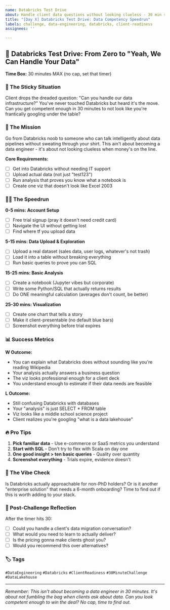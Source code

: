 ```yaml
---
name: Databricks Test Drive
about: Handle client data questions without looking clueless - 30 min speedrun
title: "[Day X] Databricks Test Drive: Data Competency Speedrun"
labels: challenge, data-engineering, databricks, client-readiness
assignees: ''

---
```


## 🧱 Databricks Test Drive: From Zero to "Yeah, We Can Handle Your Data"

**Time Box:** 30 minutes MAX (no cap, set that timer)

### 😬 The Sticky Situation

Client drops the dreaded question: "Can you handle our data infrastructure?" You've never touched Databricks but heard it's the move. Can you get competent enough in 30 minutes to not look like you're frantically googling under the table?

### 🎯 The Mission

Go from Databricks noob to someone who can talk intelligently about data pipelines without sweating through your shirt. This ain't about becoming a data engineer - it's about not looking clueless when money's on the line.

**Core Requirements:**
- [ ] Get into Databricks without needing IT support
- [ ] Upload actual data (not just "test123")
- [ ] Run analysis that proves you know what a notebook is
- [ ] Create one viz that doesn't look like Excel 2003

### 🏃‍♂️ The Speedrun

**0-5 mins: Account Setup**
- [ ] Free trial signup (pray it doesn't need credit card)
- [ ] Navigate the UI without getting lost
- [ ] Find where tf you upload data

**5-15 mins: Data Upload & Exploration**
- [ ] Upload a real dataset (sales data, user logs, whatever's not trash)
- [ ] Load it into a table without breaking everything
- [ ] Run basic queries to prove you can SQL

**15-25 mins: Basic Analysis**
- [ ] Create a notebook (Jupyter vibes but corporate)
- [ ] Write some Python/SQL that actually returns results
- [ ] Do ONE meaningful calculation (averages don't count, be better)

**25-30 mins: Visualization**
- [ ] Create one chart that tells a story
- [ ] Make it client-presentable (no default blue bars)
- [ ] Screenshot everything before trial expires

### 📊 Success Metrics

**W Outcome:**
- You can explain what Databricks does without sounding like you're reading Wikipedia
- Your analysis actually answers a business question
- The viz looks professional enough for a client deck
- You understand enough to estimate if their data needs are feasible

**L Outcome:**
- Still confusing Databricks with databases
- Your "analysis" is just SELECT * FROM table
- Viz looks like a middle school science project
- Client realizes you're googling "what is a data lakehouse"

### 🔥 Pro Tips

1. **Pick familiar data** - Use e-commerce or SaaS metrics you understand
2. **Start with SQL** - Don't try to flex with Scala on day one
3. **One good insight > ten basic queries** - Quality over quantity
4. **Screenshot everything** - Trials expire, evidence doesn't

### 💭 The Vibe Check

Is Databricks actually approachable for non-PhD holders? Or is it another "enterprise solution" that needs a 6-month onboarding? Time to find out if this is worth adding to your stack.

### 📝 Post-Challenge Reflection

After the timer hits 30:
- [ ] Could you handle a client's data migration conversation?
- [ ] What would you need to learn to actually deliver?
- [ ] Is the pricing gonna make clients ghost you?
- [ ] Would you recommend this over alternatives?

### 🏷️ Tags
`#DataEngineering` `#Databricks` `#ClientReadiness` `#30MinuteChallenge` `#DataLakehouse`

---

*Remember: This isn't about becoming a data engineer in 30 minutes. It's about not fumbling the bag when clients ask about data. Can you look competent enough to win the deal? No cap, time to find out.*